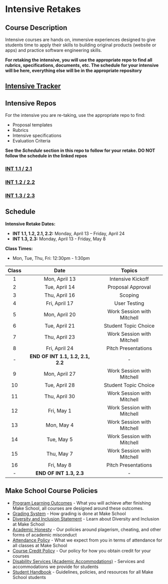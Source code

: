 # Intensive Retakes

## Course Description

Intensive courses are hands on, immersive experiences designed to give students time to apply their skills to building original products (website or apps) and practice software engineering skills.

**For retaking the intensive, you will use the appropriate repo to find all rubrics, specifications, documents, etc. The schedule for your intensive will be here, everything else will be in the appropriate repository**

## [Intensive Tracker]()

## Intensive Repos

For the intensive you are re-taking, use the appropriate repo to find:

- Proposal templates
- Rubrics
- Intensive specifications
- Evaluation Criteria 

**See the _Schedule_ section in this repo to follow for your retake. DO NOT follow the schedule in the linked repos**

### [INT 1.1 / 2.1](https://github.com/Make-School-Courses/INT-1.1-AND-INT-2.1-Fall-Intensive)

### [INT 1.2 / 2.2](https://github.com/Make-School-Courses/INT-1.2-AND-INT-2.2-Winter-Intensive)

### [INT 1.3 / 2.3](https://github.com/Make-School-Courses/INT-1.3-AND-INT-2.3-Spring-Intensive)


## Schedule

**Intensive Retake Dates:**

- **INT 1.1, 1.2, 2.1, 2.2:** Monday, April 13 – Friday, April 24 
- **INT 1.3, 2.3:** Monday, April 13 - Friday, May 8

**Class Times:**

- Mon, Tue, Thu, Fri: 12:30pm - 1:30pm

| Class |          Date          |                 Topics                  |
|:-----:|:----------------------:|:---------------------------------------:|
|  1 |  Mon, April 13              | Intensive Kickoff |
|  2 |  Tue, April 14               | Proposal Approval |
|  3 |  Thu, April 16               | Scoping |
|  4 |  Fri, April 17               | User Testing |
|  5 |  Mon, April 20              | Work Session with Mitchell |
|  6 |  Tue, April 21               | Student Topic Choice |
|  7 |  Thu, April 23               | Work Session with Mitchell |
|  8 |  Fri, April 24               | Pitch Presentations |
| -  |  **END OF INT 1.1, 1.2, 2.1, 2.2** |   -  |
|  9 |  Mon, April 27              | Work Session with Mitchell |
| 10 |  Tue, April 28               | Student Topic Choice |
| 11 |  Thu, April 30               | Work Session with Mitchell |
| 12 |  Fri, May 1               | Work Session with Mitchell |
| 13 |  Mon, May 4              | Work Session with Mitchell |
| 14 |  Tue, May 5               | Work Session with Mitchell |
| 15 |  Thu, May 7               | Work Session with Mitchell |
| 16 |  Fri, May 8               | Pitch Presentations |
| -  |  **END OF INT 1.3, 2.3** |   -  |




## Make School Course Policies

- [Program Learning Outcomes](https://make.sc/program-learning-outcomes) - What you will achieve after finishing Make School, all courses are designed around these outcomes.
- [Grading System](https://make.sc/grading-system) - How grading is done at Make School
- [Diversity and Inclusion Statement](https://make.sc/diversity-and-inclusion-statement) - Learn about Diversity and Inclusion at Make School
- [Academic Honesty](https://make.sc/academic-honesty-policy) - Our policies around plagerism, cheating, and other forms of academic misconduct 
- [Attendance Policy](https://make.sc/attendance-policy) - What we expect from you in terms of attendance for all classes at Make School
- [Course Credit Policy](https://make.sc/course-credit-policy) - Our policy for how you obtain credit for your courses
- [Disability Services (Academic Accommodations)](https://make.sc/disability-services) - Services and accommodations we provide for students
- [Student Handbook](https://make.sc/student-handbook) - Guidelines, policies, and resources for all Make School students
